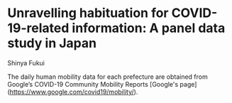 # Unravelling habituation for COVID-19-related information: A panel data study in Japan
Shinya Fukui

The daily human mobility data for each prefecture are obtained from Google’s COVID-19 Community Mobility Reports [Google's page] (https://www.google.com/covid19/mobility/).

